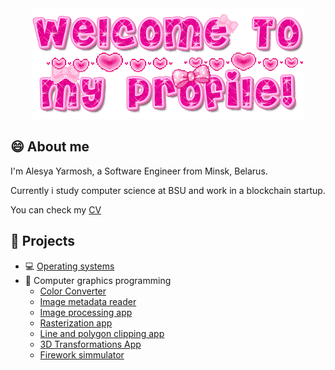 
<!--
**lesik248/lesik248** is a ✨ _special_ ✨ repository because its `README.md` (this file) appears on your GitHub profile.

Here are some ideas to get you started:

- 🔭 I’m currently working on ...
- 🌱 I’m currently learning ...
- 👯 I’m looking to collaborate on ...
- 🤔 I’m looking for help with ...
- 💬 Ask me about ...
- 📫 How to reach me: ...
- 😄 Pronouns: ...
- ⚡ Fun fact: ...
-->
<div align="center">
  <img alt="GIF" src="./1.gif">
</div>

## 😄 About me
I'm Alesya Yarmosh, a Software Engineer from Minsk, Belarus. 

Currently i study computer science at BSU and work in a blockchain startup.

You can check my [CV](https://github.com/lesik248/lesik248/blob/main/CV.pdf)

## 🔭 Projects

- 💻 [Operating systems](https://github.com/lesik248/OS)
- 🎨 Computer graphics programming
  - [Color Converter](https://github.com/lesik248/Color-Converter)
  - [Image metadata reader](https://github.com/lesik248/Image-metadata-reader)
  - [Image processing app](https://github.com/lesik248/Image-Processing-Application)
  - [Rasterization app](https://github.com/lesik248/Rasterization-App)
  - [Line and polygon clipping app](https://github.com/lesik248/Clipping-Graphics-App)
  - [3D Transformations App](https://github.com/lesik248/3D-Tranformations-App)
  - [Firework simmulator](https://github.com/lesik248/Firework-Simulator)
